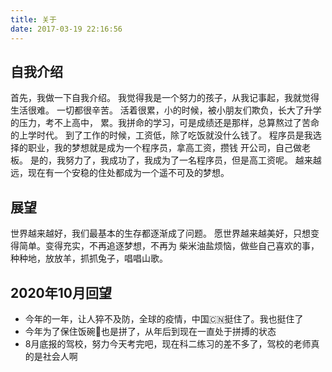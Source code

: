 ```yaml
---
title: 关于
date: 2017-03-19 22:16:56
---
```


## 自我介绍

首先，我做一下自我介绍。 我觉得我是一个努力的孩子，从我记事起，我就觉得生活很难。 一切都很辛苦。 活着很累，小的时候，被小朋友们欺负，长大了升学的压力，考不上高中， 累。我拼命的学习，可是成绩还是那样，总算熬过了苦命的上学时代。 到了工作的时候，工资低，除了吃饭就没什么钱了。 程序员是我选择的职业，我的梦想就是成为一个程序员，拿高工资，攒钱 开公司，自己做老板。 是的，我努力了，我成功了，我成为了一名程序员，但是高工资呢。 越来越远，现在有一个安稳的住处都成为一个遥不可及的梦想。

## 展望

世界越来越好，我们最基本的生存都逐渐成了问题。 愿世界越来越美好，只想变得简单。变得充实，不再追逐梦想，不再为 柴米油盐烦恼，做些自己喜欢的事，种种地，放放羊，抓抓兔子，唱唱山歌。

## 2020年10月回望

- 今年的一年，让人猝不及防，全球的疫情，中国🇨🇳挺住了。我也挺住了
- 今年为了保住饭碗🍚也是拼了，从年后到现在一直处于拼搏的状态
- 8月底报的驾校，努力今天考完吧，现在科二练习的差不多了，驾校的老师真的是社会人啊
